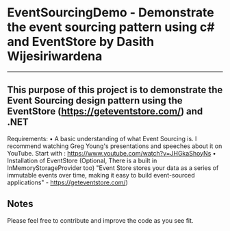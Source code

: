 # EventSourcingDemo - Demonstrate the event sourcing pattern using c# and EventStore by Dasith Wijesiriwardena
---------------------------------
This purpose of this project is to demonstrate the Event Sourcing design pattern using the EventStore (https://geteventstore.com/) and .NET
----------------------------------
Requirements:
•	A basic understanding of what Event Sourcing is. I recommend watching Greg Young's presentations and speeches about it on YouTube. 
Start with : https://www.youtube.com/watch?v=JHGkaShoyNs
•	Installation of EventStore (Optional, There is a built in InMemoryStorageProvider too)
"Event Store stores your data as a series of immutable events over time, making it easy to build event-sourced applications" - https://geteventstore.com/)

Notes
------------------------------------
Please feel free to contribute and improve the code as you see fit.

